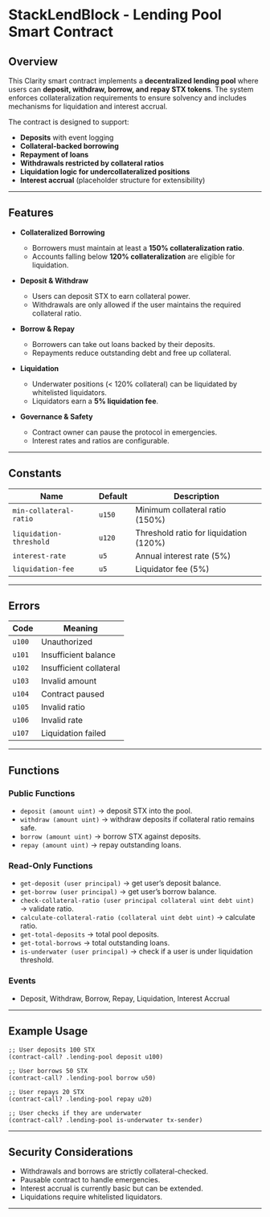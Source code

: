 
# StackLendBlock - Lending Pool Smart Contract

## Overview

This Clarity smart contract implements a **decentralized lending pool** where users can **deposit, withdraw, borrow, and repay STX tokens**. The system enforces collateralization requirements to ensure solvency and includes mechanisms for liquidation and interest accrual.

The contract is designed to support:

* **Deposits** with event logging
* **Collateral-backed borrowing**
* **Repayment of loans**
* **Withdrawals restricted by collateral ratios**
* **Liquidation logic for undercollateralized positions**
* **Interest accrual** (placeholder structure for extensibility)

---

## Features

* **Collateralized Borrowing**

  * Borrowers must maintain at least a **150% collateralization ratio**.
  * Accounts falling below **120% collateralization** are eligible for liquidation.

* **Deposit & Withdraw**

  * Users can deposit STX to earn collateral power.
  * Withdrawals are only allowed if the user maintains the required collateral ratio.

* **Borrow & Repay**

  * Borrowers can take out loans backed by their deposits.
  * Repayments reduce outstanding debt and free up collateral.

* **Liquidation**

  * Underwater positions (< 120% collateral) can be liquidated by whitelisted liquidators.
  * Liquidators earn a **5% liquidation fee**.

* **Governance & Safety**

  * Contract owner can pause the protocol in emergencies.
  * Interest rates and ratios are configurable.

---

## Constants

| Name                    | Default | Description                            |
| ----------------------- | ------- | -------------------------------------- |
| `min-collateral-ratio`  | `u150`  | Minimum collateral ratio (150%)        |
| `liquidation-threshold` | `u120`  | Threshold ratio for liquidation (120%) |
| `interest-rate`         | `u5`    | Annual interest rate (5%)              |
| `liquidation-fee`       | `u5`    | Liquidator fee (5%)                    |

---

## Errors

| Code   | Meaning                 |
| ------ | ----------------------- |
| `u100` | Unauthorized            |
| `u101` | Insufficient balance    |
| `u102` | Insufficient collateral |
| `u103` | Invalid amount          |
| `u104` | Contract paused         |
| `u105` | Invalid ratio           |
| `u106` | Invalid rate            |
| `u107` | Liquidation failed      |

---

## Functions

### Public Functions

* `deposit (amount uint)` → deposit STX into the pool.
* `withdraw (amount uint)` → withdraw deposits if collateral ratio remains safe.
* `borrow (amount uint)` → borrow STX against deposits.
* `repay (amount uint)` → repay outstanding loans.

### Read-Only Functions

* `get-deposit (user principal)` → get user’s deposit balance.
* `get-borrow (user principal)` → get user’s borrow balance.
* `check-collateral-ratio (user principal collateral uint debt uint)` → validate ratio.
* `calculate-collateral-ratio (collateral uint debt uint)` → calculate ratio.
* `get-total-deposits` → total pool deposits.
* `get-total-borrows` → total outstanding loans.
* `is-underwater (user principal)` → check if a user is under liquidation threshold.

### Events

* Deposit, Withdraw, Borrow, Repay, Liquidation, Interest Accrual

---

## Example Usage

```clarity
;; User deposits 100 STX
(contract-call? .lending-pool deposit u100)

;; User borrows 50 STX
(contract-call? .lending-pool borrow u50)

;; User repays 20 STX
(contract-call? .lending-pool repay u20)

;; User checks if they are underwater
(contract-call? .lending-pool is-underwater tx-sender)
```

---

## Security Considerations

* Withdrawals and borrows are strictly collateral-checked.
* Pausable contract to handle emergencies.
* Interest accrual is currently basic but can be extended.
* Liquidations require whitelisted liquidators.

---
